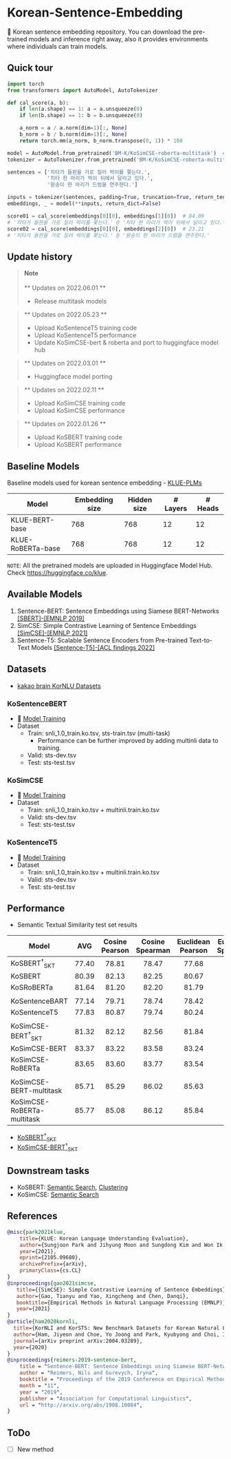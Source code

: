 # Korean-Sentence-Embedding
🍭 Korean sentence embedding repository. You can download the pre-trained models and inference right away, also it provides environments where individuals can train models.

## Quick tour
```python
import torch
from transformers import AutoModel, AutoTokenizer

def cal_score(a, b):
    if len(a.shape) == 1: a = a.unsqueeze(0)
    if len(b.shape) == 1: b = b.unsqueeze(0)

    a_norm = a / a.norm(dim=1)[:, None]
    b_norm = b / b.norm(dim=1)[:, None]
    return torch.mm(a_norm, b_norm.transpose(0, 1)) * 100

model = AutoModel.from_pretrained('BM-K/KoSimCSE-roberta-multitask')  # or 'BM-K/KoSimCSE-bert-multitask'
tokenizer = AutoTokenizer.from_pretrained('BM-K/KoSimCSE-roberta-multitask')  # or 'BM-K/KoSimCSE-bert-multitask'

sentences = ['치타가 들판을 가로 질러 먹이를 쫓는다.',
             '치타 한 마리가 먹이 뒤에서 달리고 있다.',
             '원숭이 한 마리가 드럼을 연주한다.']

inputs = tokenizer(sentences, padding=True, truncation=True, return_tensors="pt")
embeddings, _ = model(**inputs, return_dict=False)

score01 = cal_score(embeddings[0][0], embeddings[1][0])  # 84.09
# '치타가 들판을 가로 질러 먹이를 쫓는다.' @ '치타 한 마리가 먹이 뒤에서 달리고 있다.'
score02 = cal_score(embeddings[0][0], embeddings[2][0])  # 23.21
# '치타가 들판을 가로 질러 먹이를 쫓는다.' @ '원숭이 한 마리가 드럼을 연주한다.'
```

## Update history
> **Note**<br><br>
> ** Updates on 2022.06.01 **
> - Release multitask models

> ** Updates on 2022.05.23 **
> - Upload KoSentenceT5 training code
> - Upload KoSentenceT5 performance
> - Update KoSimCSE-bert & roberta and port to huggingface model hub

> ** Updates on 2022.03.01 **
> - Huggingface model porting

> ** Updates on 2022.02.11 **
> - Upload KoSimCSE training code
> - Upload KoSimCSE performance

> ** Updates on 2022.01.26 **
> - Upload KoSBERT training code
> - Upload KoSBERT performance

## Baseline Models
Baseline models used for korean sentence embedding - [KLUE-PLMs](https://github.com/KLUE-benchmark/KLUE/blob/main/README.md)

| Model                | Embedding size | Hidden size | # Layers | # Heads |
|----------------------|----------------|-------------|----------|---------|
| KLUE-BERT-base            | 768            | 768         | 12       | 12      |
| KLUE-RoBERTa-base         | 768            | 768         | 12       | 12      |

`NOTE`:  All the pretrained models are uploaded in Huggingface Model Hub. Check https://huggingface.co/klue.
<br>

## Available Models
1. Sentence-BERT: Sentence Embeddings using Siamese BERT-Networks [[SBERT]-[EMNLP 2019]](https://arxiv.org/abs/1908.10084)
2. SimCSE: Simple Contrastive Learning of Sentence Embeddings [[SimCSE]-[EMNLP 2021]](https://arxiv.org/abs/2104.08821)
3. Sentence-T5: Scalable Sentence Encoders from Pre-trained Text-to-Text Models [[Sentence-T5]-[ACL findings 2022]](https://arxiv.org/abs/2108.08877)

## Datasets
- [kakao brain KorNLU Datasets](https://github.com/kakaobrain/KorNLUDatasets)

### KoSentenceBERT
- 🤗 [Model Training](https://github.com/BM-K/Sentence-Embedding-is-all-you-need/tree/main/KoSBERT)
- Dataset
    - Train: snli_1.0_train.ko.tsv, sts-train.tsv (multi-task)
      - Performance can be further improved by adding multinli data to training.
    - Valid: sts-dev.tsv
    - Test: sts-test.tsv

### KoSimCSE
- 🤗 [Model Training](https://github.com/BM-K/Sentence-Embedding-is-all-you-need/tree/main/KoSimCSE)
- Dataset
    - Train: snli_1.0_train.ko.tsv + multinli.train.ko.tsv
    - Valid: sts-dev.tsv
    - Test: sts-test.tsv

### KoSentenceT5
- 🤗 [Model Training](https://github.com/BM-K/Sentence-Embedding-is-all-you-need/tree/main/KoSentenceT5)
- Dataset
    - Train: snli_1.0_train.ko.tsv + multinli.train.ko.tsv
    - Valid: sts-dev.tsv
    - Test: sts-test.tsv

## Performance
- Semantic Textual Similarity test set results <br>

| Model                  | AVG | Cosine Pearson | Cosine Spearman | Euclidean Pearson | Euclidean Spearman | Manhattan Pearson | Manhattan Spearman | Dot Pearson | Dot Spearman |
|------------------------|:----:|:----:|:----:|:----:|:----:|:----:|:----:|:----:|:----:|
| KoSBERT<sup>†</sup><sub>SKT</sub>    | 77.40 | 78.81 | 78.47 | 77.68 | 77.78 | 77.71 | 77.83 | 75.75 | 75.22 |
| KoSBERT              | 80.39 | 82.13 | 82.25 | 80.67 | 80.75 | 80.69 | 80.78 | 77.96 | 77.90 |
| KoSRoBERTa           | 81.64 | 81.20 | 82.20 | 81.79 | 82.34 | 81.59 | 82.20 | 80.62 | 81.25 |
| | | | | | | | | |
| KoSentenceBART         | 77.14 | 79.71 | 78.74 | 78.42 | 78.02 | 78.40 | 78.00 | 74.24 | 72.15 |
| KoSentenceT5          | 77.83 | 80.87 | 79.74 | 80.24 | 79.36 | 80.19 | 79.27 | 72.81 | 70.17 |
| | | | | | | | | |
| KoSimCSE-BERT<sup>†</sup><sub>SKT</sub>   | 81.32 | 82.12 | 82.56 | 81.84 | 81.63 | 81.99 | 81.74 | 79.55 | 79.19 |
| KoSimCSE-BERT              | 83.37 | 83.22 | 83.58 | 83.24 | 83.60 | 83.15 | 83.54 | 83.13 | 83.49 |
| KoSimCSE-RoBERTa          | 83.65 | 83.60 | 83.77 | 83.54 | 83.76 | 83.55 | 83.77 | 83.55 | 83.64 |
| | | | | | | | | | |
| KoSimCSE-BERT-multitask              | 85.71 | 85.29 | 86.02 | 85.63 | 86.01 | 85.57 | 85.97 | 85.26 | 85.93 |
| KoSimCSE-RoBERTa-multitask          | 85.77 | 85.08 | 86.12 | 85.84 | 86.12 | 85.83 | 86.12 | 85.03 | 85.99 |

- [KoSBERT<sup>†</sup><sub>SKT</sub>](https://github.com/BM-K/KoSentenceBERT-SKT)
- [KoSimCSE-BERT<sup>†</sup><sub>SKT</sub>](https://github.com/BM-K/KoSimCSE-SKT)

## Downstream tasks
- KoSBERT: [Semantic Search](https://github.com/BM-K/Sentence-Embedding-is-all-you-need/tree/main/KoSBERT#semantic-search), [Clustering](https://github.com/BM-K/Sentence-Embedding-is-all-you-need/tree/main/KoSBERT#clustering)
- KoSimCSE: [Semantic Search](https://github.com/BM-K/Sentence-Embedding-is-all-you-need/tree/main/KoSimCSE#semantic-search)

## References

```bibtex
@misc{park2021klue,
    title={KLUE: Korean Language Understanding Evaluation},
    author={Sungjoon Park and Jihyung Moon and Sungdong Kim and Won Ik Cho and Jiyoon Han and Jangwon Park and Chisung Song and Junseong Kim and Yongsook Song and Taehwan Oh and Joohong Lee and Juhyun Oh and Sungwon Lyu and Younghoon Jeong and Inkwon Lee and Sangwoo Seo and Dongjun Lee and Hyunwoo Kim and Myeonghwa Lee and Seongbo Jang and Seungwon Do and Sunkyoung Kim and Kyungtae Lim and Jongwon Lee and Kyumin Park and Jamin Shin and Seonghyun Kim and Lucy Park and Alice Oh and Jung-Woo Ha and Kyunghyun Cho},
    year={2021},
    eprint={2105.09680},
    archivePrefix={arXiv},
    primaryClass={cs.CL}
}
@inproceedings{gao2021simcse,
   title={{SimCSE}: Simple Contrastive Learning of Sentence Embeddings},
   author={Gao, Tianyu and Yao, Xingcheng and Chen, Danqi},
   booktitle={Empirical Methods in Natural Language Processing (EMNLP)},
   year={2021}
}
@article{ham2020kornli,
  title={KorNLI and KorSTS: New Benchmark Datasets for Korean Natural Language Understanding},
  author={Ham, Jiyeon and Choe, Yo Joong and Park, Kyubyong and Choi, Ilji and Soh, Hyungjoon},
  journal={arXiv preprint arXiv:2004.03289},
  year={2020}
}
@inproceedings{reimers-2019-sentence-bert,
    title = "Sentence-BERT: Sentence Embeddings using Siamese BERT-Networks",
    author = "Reimers, Nils and Gurevych, Iryna",
    booktitle = "Proceedings of the 2019 Conference on Empirical Methods in Natural Language Processing",
    month = "11",
    year = "2019",
    publisher = "Association for Computational Linguistics",
    url = "http://arxiv.org/abs/1908.10084",
}
```
## ToDo
- [ ] New method
